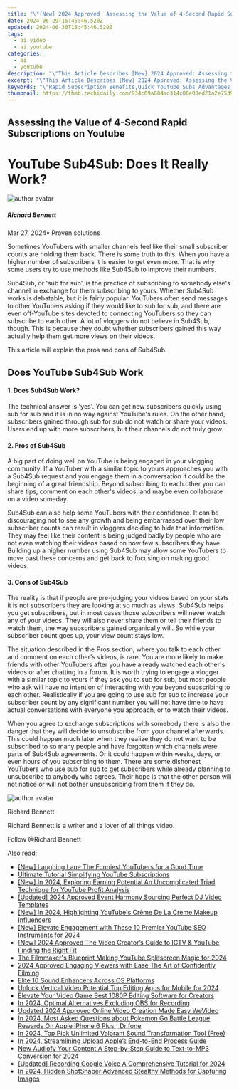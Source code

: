 ```yaml
---
title: "\"[New] 2024 Approved  Assessing the Value of 4-Second Rapid Subscriptions on Youtube\""
date: 2024-06-29T15:45:46.520Z
updated: 2024-06-30T15:45:46.520Z
tags:
  - ai video
  - ai youtube
categories:
  - ai
  - youtube
description: "\"This Article Describes [New] 2024 Approved: Assessing the Value of 4-Second Rapid Subscriptions on Youtube\""
excerpt: "\"This Article Describes [New] 2024 Approved: Assessing the Value of 4-Second Rapid Subscriptions on Youtube\""
keywords: "\"Rapid Subscription Benefits,Quick Youtube Subs Advantages,Impactful Short Subscriptions,4-Second Rapid Subs Value,Subscription Convenience Gain,Immediate YT Sub Access,Rapid Content Engagement\""
thumbnail: https://thmb.techidaily.com/934c09a684ad314c00e00ed21a2e7539ae4858551b2266da80c837988bee503d.jpg
---
```


## Assessing the Value of 4-Second Rapid Subscriptions on Youtube

# YouTube Sub4Sub: Does It Really Work?

![author avatar](https://images.wondershare.com/filmora/article-images/richard-bennett.jpg)

##### Richard Bennett

 Mar 27, 2024• Proven solutions

 Sometimes YouTubers with smaller channels feel like their small subscriber counts are holding them back. There is some truth to this. When you have a higher number of subscribers it is easier to get even more. That is why some users try to use methods like Sub4Sub to improve their numbers.

 Sub4Sub, or 'sub for sub', is the practice of subscribing to somebody else's channel in exchange for them subscribing to yours. Whether Sub4Sub works is debatable, but it is fairly popular. YouTubers often send messages to other YouTubers asking if they would like to sub for sub, and there are even off-YouTube sites devoted to connecting YouTubers so they can subscribe to each other. A lot of vloggers do not believe in Sub4Sub, though. This is because they doubt whether subscribers gained this way actually help them get more views on their videos.

 This article will explain the pros and cons of Sub4Sub.

## Does YouTube Sub4Sub Work

#### 1\. Does Sub4Sub Work?

 The technical answer is 'yes'. You can get new subscribers quickly using sub for sub and it is in no way against YouTube's rules. On the other hand, subscribers gained through sub for sub do not watch or share your videos. Users end up with more subscribers, but their channels do not truly grow.

#### 2\. Pros of Sub4Sub

 A big part of doing well on YouTube is being engaged in your vlogging community. If a YouTuber with a similar topic to yours approaches you with a Sub4Sub request and you engage them in a conversation it could be the beginning of a great friendship. Beyond subscribing to each other you can share tips, comment on each other's videos, and maybe even collaborate on a video someday.

 Sub4Sub can also help some YouTubers with their confidence. It can be discouraging not to see any growth and being embarrassed over their low subscriber counts can result in vloggers deciding to hide that information. They may feel like their content is being judged badly by people who are not even watching their videos based on how few subscribers they have. Building up a higher number using Sub4Sub may allow some YouTubers to move past these concerns and get back to focusing on making good videos.

#### 3\. Cons of Sub4Sub

 The reality is that if people are pre-judging your videos based on your stats it is not subscribers they are looking at so much as views. Sub4Sub helps you get subscribers, but in most cases those subscribers will never watch any of your videos. They will also never share them or tell their friends to watch them, the way subscribers gained organically will. So while your subscriber count goes up, your view count stays low.

 The situation described in the Pros section, where you talk to each other and comment on each other's videos, is rare. You are more likely to make friends with other YouTubers after you have already watched each other's videos or after chatting in a forum. It is worth trying to engage a vlogger with a similar topic to yours if they ask you to sub for sub, but most people who ask will have no intention of interacting with you beyond subscribing to each other. Realistically if you are going to use sub for sub to increase your subscriber count by any significant number you will not have time to have actual conversations with everyone you approach, or to watch their videos.

 When you agree to exchange subscriptions with somebody there is also the danger that they will decide to unsubscribe from your channel afterwards. This could happen much later when they realize they do not want to be subscribed to so many people and have forgotten which channels were parts of Sub4Sub agreements. Or it could happen within weeks, days, or even hours of you subscribing to them. There are some dishonest YouTubers who use sub for sub to get subscribers while already planning to unsubscribe to anybody who agrees. Their hope is that the other person will not notice or will not bother unsubscribing from them if they do.

![author avatar](https://images.wondershare.com/filmora/article-images/richard-bennett.jpg)

Richard Bennett

Richard Bennett is a writer and a lover of all things video.

Follow @Richard Bennett


<ins class="adsbygoogle"
     style="display:block"
     data-ad-format="autorelaxed"
     data-ad-client="ca-pub-7571918770474297"
     data-ad-slot="1223367746"></ins>



<ins class="adsbygoogle"
     style="display:block"
     data-ad-client="ca-pub-7571918770474297"
     data-ad-slot="8358498916"
     data-ad-format="auto"
     data-full-width-responsive="true"></ins>

<span class="atpl-alsoreadstyle">Also read:</span>
<div><ul>
<li><a href="https://youtube-zero.techidaily.com/aughing-lane-the-funniest-youtubers-for-a-good-time/"><u>[New] Laughing Lane  The Funniest YouTubers for a Good Time</u></a></li>
<li><a href="https://youtube-zero.techidaily.com/ate-tutorial-simplifying-youtube-subscriptions/"><u>Ultimate Tutorial  Simplifying YouTube Subscriptions</u></a></li>
<li><a href="https://youtube-zero.techidaily.com/n-2024-exploring-earning-potential-an-uncomplicated-triad-technique-for-youtube-profit-analysis/"><u>[New] In 2024, Exploring Earning Potential  An Uncomplicated Triad Technique for YouTube Profit Analysis</u></a></li>
<li><a href="https://youtube-zero.techidaily.com/ed-2024-approved-event-harmony-sourcing-perfect-dj-video-templates/"><u>[Updated] 2024 Approved  Event Harmony  Sourcing Perfect DJ Video Templates</u></a></li>
<li><a href="https://youtube-zero.techidaily.com/n-2024-highlighting-youtubes-creme-de-la-creme-makeup-influencers/"><u>[New] In 2024, Highlighting YouTube's Crème De La Crème Makeup Influencers</u></a></li>
<li><a href="https://youtube-zero.techidaily.com/levate-engagement-with-these-10-premier-youtube-seo-instruments-for-2024/"><u>[New] Elevate Engagement with These 10 Premier YouTube SEO Instruments for 2024</u></a></li>
<li><a href="https://youtube-zero.techidaily.com/024-approved-the-video-creators-guide-to-igtv-and-youtube-finding-the-right-fit/"><u>[New] 2024 Approved  The Video Creator’s Guide to IGTV & YouTube  Finding the Right Fit</u></a></li>
<li><a href="https://youtube-zero.techidaily.com/ilmmakers-blueprint-making-youtube-splitscreen-magic-for-2024/"><u>The Filmmaker's Blueprint  Making YouTube Splitscreen Magic for 2024</u></a></li>
<li><a href="https://youtube-zero.techidaily.com/approved-engaging-viewers-with-ease-the-art-of-confidently-filming/"><u>2024 Approved  Engaging Viewers with Ease  The Art of Confidently Filming</u></a></li>
<li><a href="https://youtube-zero.techidaily.com/-10-sound-enhancers-across-os-platforms/"><u>Elite 10 Sound Enhancers Across OS Platforms</u></a></li>
<li><a href="https://ai-video-apps.techidaily.com/unlock-vertical-video-potential-top-editing-apps-for-mobile-for-2024/"><u>Unlock Vertical Video Potential Top Editing Apps for Mobile for 2024</u></a></li>
<li><a href="https://ai-vdieo-software.techidaily.com/elevate-your-video-game-best-1080p-editing-software-for-creators/"><u>Elevate Your Video Game Best 1080P Editing Software for Creators</u></a></li>
<li><a href="https://screen-recording.techidaily.com/in-2024-optimal-alternatives-excluding-obs-for-recording/"><u>In 2024, Optimal Alternatives Excluding OBS for Recording</u></a></li>
<li><a href="https://ai-driven-video-production.techidaily.com/updated-2024-approved-online-video-creation-made-easy-wevideo/"><u>Updated 2024 Approved Online Video Creation Made Easy WeVideo</u></a></li>
<li><a href="https://ios-pokemon-go.techidaily.com/in-2024-most-asked-questions-about-pokemon-go-battle-league-rewards-on-apple-iphone-6-plus-drfone-by-drfone-virtual-ios/"><u>In 2024, Most Asked Questions about Pokemon Go Battle League Rewards On Apple iPhone 6 Plus | Dr.fone</u></a></li>
<li><a href="https://some-guidance.techidaily.com/in-2024-top-pick-unlimited-valorant-sound-transformation-tool-free/"><u>In 2024, Top Pick  Unlimited Valorant Sound Transformation Tool (Free)</u></a></li>
<li><a href="https://some-approaches.techidaily.com/in-2024-streamlining-upload-apples-end-to-end-process-guide/"><u>In 2024, Streamlining Upload  Apple’s End-to-End Process Guide</u></a></li>
<li><a href="https://ai-driven-video-production.techidaily.com/new-audiofy-your-content-a-step-by-step-guide-to-text-to-mp3-conversion-for-2024/"><u>New Audiofy Your Content A Step-by-Step Guide to Text-to-MP3 Conversion for 2024</u></a></li>
<li><a href="https://on-screen-recording.techidaily.com/updated-recording-google-voice-a-comprehensive-tutorial-for-2024/"><u>[Updated] Recording Google Voice  A Comprehensive Tutorial for 2024</u></a></li>
<li><a href="https://snapchat-videos.techidaily.com/in-2024-hidden-shotshaper-advanced-stealthy-methods-for-capturing-images/"><u>In 2024, Hidden ShotShaper  Advanced Stealthy Methods for Capturing Images</u></a></li>
</ul></div>
